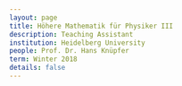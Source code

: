 ```yaml
---
layout: page
title: Höhere Mathematik für Physiker III
description: Teaching Assistant
institution: Heidelberg University
people: Prof. Dr. Hans Knüpfer
term: Winter 2018
details: false
---
```

